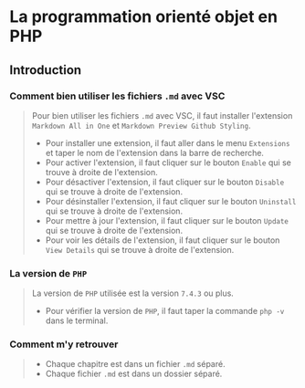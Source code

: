 # La programmation orienté objet en PHP #

## Introduction ##

### Comment bien utiliser les fichiers `.md` avec VSC ###

> Pour bien utiliser les fichiers `.md` avec VSC, il faut installer l'extension `Markdown All in One` et `Markdown Preview Github Styling`.
>  - Pour installer une extension, il faut aller dans le menu `Extensions` et taper le nom de l'extension dans la barre de recherche.
>  - Pour activer l'extension, il faut cliquer sur le bouton `Enable` qui se trouve à droite de l'extension.
>  - Pour désactiver l'extension, il faut cliquer sur le bouton `Disable` qui se trouve à droite de l'extension.
>  - Pour désinstaller l'extension, il faut cliquer sur le bouton `Uninstall` qui se trouve à droite de l'extension.
>  - Pour mettre à jour l'extension, il faut cliquer sur le bouton `Update` qui se trouve à droite de l'extension.
>  - Pour voir les détails de l'extension, il faut cliquer sur le bouton `View Details` qui se trouve à droite de l'extension.


### La version de `PHP` ###

> La version de `PHP` utilisée est la version `7.4.3` ou plus.
> - Pour vérifier la version de `PHP`, il faut taper la commande `php -v` dans le terminal.

### Comment m'y retrouver ###
> - Chaque chapitre est dans un fichier `.md` séparé.
> - Chaque fichier `.md` est dans un dossier séparé.
